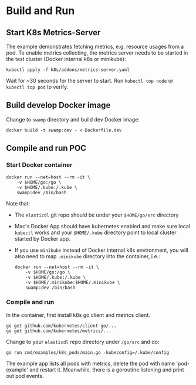 # Build and Run

## Start K8s Metrics-Server

The example demonstrates fetching metrics, e.g. resource usages from a pod. To enable metrics collecting, the metrics server needs to be started in the test cluster (Docker internal k8s or minikube):

```
kubectl apply -f k8s/addons/metrics-server.yaml
```

Wait for ~30 seconds for the server to start. Run `kubectl top node` or `kubectl top pod`  to verify.

## Build develop Docker image

Change to `swamp` directory and build dev Docker image:

```
docker build -t swamp:dev - < Dockerfile.dev
```

## Compile and run POC

### Start Docker container

```
docker run --net=host --rm -it \
    -v $HOME/go:/go \
    -v $HOME/.kube:/.kube \
    swamp:dev /bin/bash
```
Note that:
* The `elasticdl` git repo should be under your `$HOME/go/src` directory
* Mac's Docker App should have kubernetes enabled and make sure local `kubectl` works and your `$HOME/.kube` directory point to local cluster started by Docker app.
* If you use `minikube` instead of Docker internal k8s environment, you will also need to map `.minikube` directory into the container, i.e.:

   ```
   docker run --net=host --rm -it \
       -v $HOME/go:/go \
       -v $HOME/.kube:/.kube \
       -v $HOME/.minikube:$HOME/.minikube \
       swamp:dev /bin/bash
   ```

### Compile and run

In the container, first install k8s go client and metrics client.

```
go get github.com/kubernetes/client-go/...
go get github.com/kubernetes/metrics/...
```

Change to your `elasticdl` repo directory under `/go/src` and do:

```
go run cmd/examples/k8s_pods/main.go -kubeconfig=/.kube/config
```

The example app lists all pods with metrics, delete the pod with name 'pod-example' and restart it. Meanwhile, there is a goroutine listening and print out pod events.
